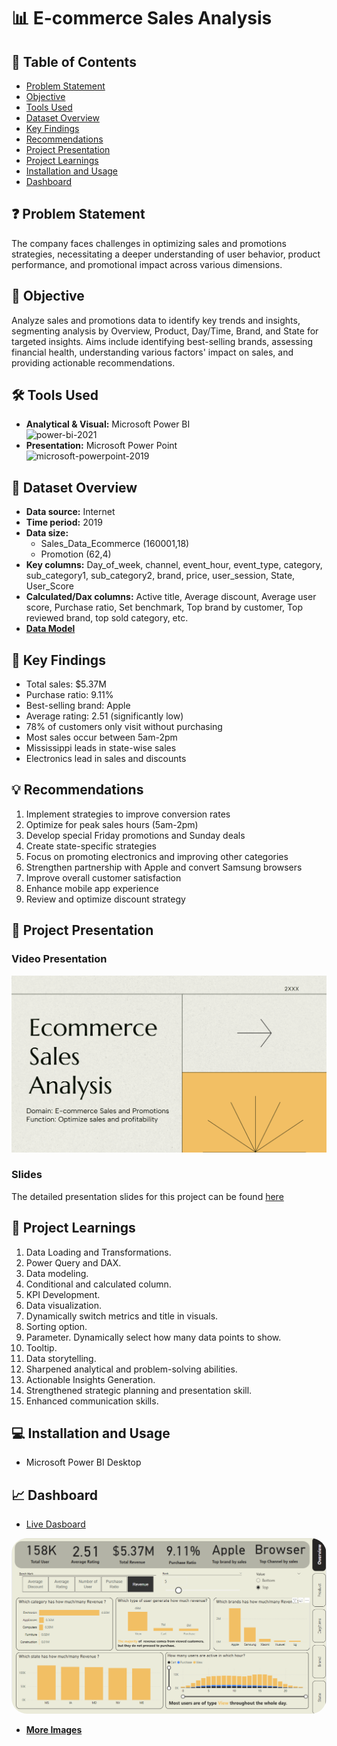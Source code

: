 # 📊 E-commerce Sales Analysis

## 📕 Table of Contents
- [Problem Statement](#-problem-statement)
- [Objective](#-objective)
- [Tools Used](#%EF%B8%8F-tools-used)
- [Dataset Overview](#-dataset-overview)
- [Key Findings](#-key-findings)
- [Recommendations](#-recommendations)
- [Project Presentation](#-project-presentation)
- [Project Learnings](#-project-learnings)
- [Installation and Usage](#-installation-and-usage)
- [Dashboard](#-dashboard)

## ❓ Problem Statement
The company faces challenges in optimizing sales and promotions strategies, necessitating a deeper understanding of user behavior, product performance, and promotional impact across various dimensions.

## 🎯 Objective
Analyze sales and promotions data to identify key trends and insights, segmenting analysis by Overview, Product, Day/Time, Brand, and State for targeted insights. Aims include identifying best-selling brands, assessing financial health, understanding various factors' impact on sales, and providing actionable recommendations.

## 🛠️ Tools Used
- **Analytical & Visual:**  Microsoft Power BI\
  <img width="96" height="96" src="https://img.icons8.com/fluency/96/power-bi-2021.png" alt="power-bi-2021"/>
- **Presentation:** Microsoft Power Point\
  <img width="96" height="96" src="https://img.icons8.com/fluency/96/microsoft-powerpoint-2019.png" alt="microsoft-powerpoint-2019"/>

## 📅 Dataset Overview
- **Data source:** Internet
- **Time period:** 2019
- **Data size:** 
  - Sales_Data_Ecommerce (160001,18)
  - Promotion (62,4)
- **Key columns:** Day_of_week, channel, event_hour, event_type, category, sub_category1, sub_category2, brand, price, user_session, State, User_Score
- **Calculated/Dax columns:** Active title, Average discount, Average user score, Purchase ratio, Set benchmark, Top brand by customer, Top reviewed brand, top sold category, etc.
- [**Data Model**](https://github.com/amanat-mahmud/Ecommerce-Sales-Analysis/blob/main/data%20model.png)

## 🔎 Key Findings
- Total sales: $5.37M
- Purchase ratio: 9.11%
- Best-selling brand: Apple
- Average rating: 2.51 (significantly low)
- 78% of customers only visit without purchasing
- Most sales occur between 5am-2pm
- Mississippi leads in state-wise sales
- Electronics lead in sales and discounts

## 💡 Recommendations
1. Implement strategies to improve conversion rates
2. Optimize for peak sales hours (5am-2pm)
3. Develop special Friday promotions and Sunday deals
4. Create state-specific strategies
5. Focus on promoting electronics and improving other categories
6. Strengthen partnership with Apple and convert Samsung browsers
7. Improve overall customer satisfaction
8. Enhance mobile app experience
9. Review and optimize discount strategy

## 📌 Project Presentation
### Video Presentation
[![E-commerce Sales Analysis Presentation](https://github.com/amanat-mahmud/Ecommerce-Sales-Analysis/blob/main/cover.png)]()


### Slides
The detailed presentation slides for this project can be found [here](https://github.com/amanat-mahmud/Ecommerce-Sales-Analysis/blob/main/presentation.pdf)

## 🧠 Project Learnings
1. Data Loading and Transformations.
2. Power Query and DAX.
3. Data modeling.
4. Conditional and calculated column.
5. KPI Development.
6. Data visualization.
7. Dynamically switch metrics and title in visuals.
8. Sorting option.
9. Parameter. Dynamically select how many data points to show.
10. Tooltip.
11. Data storytelling.
12. Sharpened analytical and problem-solving abilities.
13. Actionable Insights Generation.
14. Strengthened strategic planning and  presentation skill.
15. Enhanced communication skills.

## 💻 Installation and Usage
- Microsoft Power BI Desktop

## 📈 Dashboard
- [Live Dasboard](https://app.powerbi.com/view?r=eyJrIjoiOGY4OWIwOWItNmJjYi00Yjg3LWJlZGMtZTZmNDkxZTc4MTQ2IiwidCI6ImM2ZTU0OWIzLTVmNDUtNDAzMi1hYWU5LWQ0MjQ0ZGM1YjJjNCJ9&embedImagePlaceholder=true)
<img style="border-radius:25px;" src="https://github.com/amanat-mahmud/Ecommerce-Sales-Analysis/blob/main/Dashboard%20SS/overview.png">

- [**More Images**](https://github.com/amanat-mahmud/Ecommerce-Sales-Analysis/tree/main/Dashboard%20SS)


